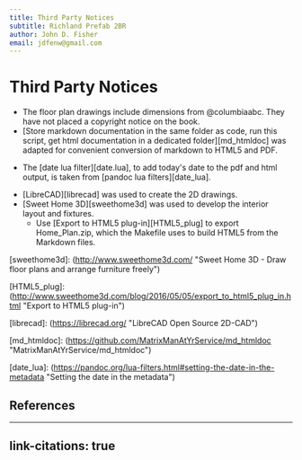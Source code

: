 ```yaml
---
title: Third Party Notices
subtitle: Richland Prefab 2BR
author: John D. Fisher
email: jdfenw@gmail.com
---
```


# Third Party Notices

* The floor plan drawings include dimensions from @columbiaabc. They have not
  placed a copyright notice on the book.
* [Store markdown documentation in the same folder as code, run this script,
  get html documentation in a dedicated folder][md_htmldoc] was adapted for
  convenient conversion of markdown to HTML5 and PDF.
- The [date lua filter][date.lua], to add today's date to the pdf and html
  output, is taken from [pandoc lua filters][date_lua].
* [LibreCAD][librecad] was used to create the 2D drawings.
* [Sweet Home 3D][sweethome3d] was used to develop the interior layout and fixtures.
  - Use [Export to HTML5 plug-in][HTML5_plug] to export Home_Plan.zip, which the
    Makefile uses to build HTML5 from the Markdown files.

[sweethome3d]: (http://www.sweethome3d.com/ "Sweet Home 3D - Draw floor plans and arrange furniture freely")

[HTML5_plug]: (http://www.sweethome3d.com/blog/2016/05/05/export_to_html5_plug_in.html "Export to HTML5 plug-in")

[librecad]: (https://librecad.org/ "LibreCAD Open Source 2D-CAD")

[md_htmldoc]: (https://github.com/MatrixManAtYrService/md_htmldoc "MatrixManAtYrService/md_htmldoc")

[date_lua]: (https://pandoc.org/lua-filters.html#setting-the-date-in-the-metadata "Setting the date in the metadata")


## References

<!--
pandoc  --to="html" --output="THIRD-PARTY-NOTICESE.html" --standalone
        --bibliography="biblio.bib"
        --bibliography="biblio.bib" --csl="ieee.csl" "THIRD-PARTY-NOTICESE.md"
-->

---
link-citations: true
---
